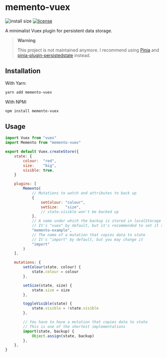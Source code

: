 # memento-vuex
![install size](https://packagephobia.com/badge?p=memento-vuex)
[![license](https://img.shields.io/github/license/octoman90/memento-vuex)](https://github.com/octoman90/memento-vuex/blob/master/LICENSE)

A minimalist Vuex plugin for persistent data storage.

> **Warning**
>
> This project is not maintained anymore. I recommend using [Pinia](https://github.com/vuejs/pinia) and [pinia-plugin-persistedstate](https://github.com/prazdevs/pinia-plugin-persistedstate) instead.

## Installation

With Yarn:

```bash
yarn add memento-vuex
```

With NPM:

```bash
npm install memento-vuex
```

## Usage
```javascript
import Vuex from "vuex"
import Memento from "memento-vuex"

export default Vuex.createStore({
	state: {
		colour:  "red",
		size:    "big",
		visible: true,
	}

	plugins: [
		Memento(
			// Mutations to watch and attributes to back up
			{
				setColour: "colour",
				setSize:   "size",
				// state.visible won't be backed up
			},
			// A name under which the backup is stored in localStorage
			// It's "vuex" by default, but it's recommended to set it to something meaningful
			"memento-example",
			// The name of a mutation that copies data to state
			// It's "import" by default, but you may change it
			"import"
		)
	],

	mutations: {
		setColour(state, colour) {
			state.colour = colour
		},

		setSize(state, size) {
			state.size = size
		},

		toggleVisible(state) {
			state.visible = !state.visible
		},

		// You have to have a mutation that copies data to state
		// This is one of the shortest implementations
		import(state, backup) {
			Object.assign(state, backup)
		},
	},
}
